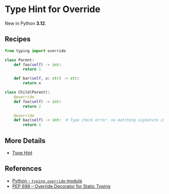 # Type Hint for Override

New in Python **3.12**.

## Recipes

```python
from typing import override

class Parent:
    def foo(self) -> int:
        return 1

    def bar(self, x: str) -> str:
        return x

class Child(Parent):
    @override
    def foo(self) -> int:
        return 2

    @override
    def baz(self) -> int:  # Type check error: no matching signature in ancestor
        return 1
```

## More Details

- [Type Hint](type_hint)

## References

- [Python - `typing.override` module](https://docs.python.org/3/library/typing.html#typing.override)
- [PEP 698 – Override Decorator for Static Typing](https://peps.python.org/pep-0698/)
